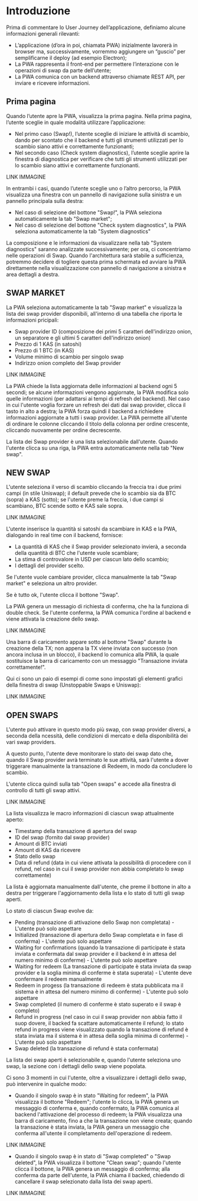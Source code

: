 # Introduzione

Prima di commentare lo User Journey dell’applicazione, definiamo alcune informazioni generali rilevanti:

- L’applicazione (d’ora in poi, chiamata PWA) inizialmente lavorerà in browser ma, successivamente, vorremmo aggiungere un “guscio” per semplificarne il deploy (ad esempio Electron);
- La PWA rappresenta il front-end per permettere l’interazione con le operazioni di swap da parte dell’utente;
- La PWA comunica con un backend attraverso chiamate REST API, per inviare e ricevere informazioni.
 
## Prima pagina 
Quando l’utente apre la PWA, visualizza la prima pagina.
Nella prima pagina, l’utente sceglie in quale modalità utilizzare l’applicazione:
- Nel primo caso (Swap!), l’utente sceglie di iniziare le attività di scambio, dando per scontato che il backend e tutti gli strumenti utilizzati per lo scambio siano attivi e correttamente funzionanti;
- Nel secondo caso (Check system diagnostics), l’utente sceglie aprire la finestra di diagnostica per verificare che tutti gli strumenti utilizzati per lo scambio siano attivi e correttamente funzionanti.
 
LINK IMMAGINE

In entrambi i casi, quando l’utente sceglie uno o l’altro percorso, la PWA visualizza una finestra con un pannello di navigazione sulla sinistra e un pannello principala sulla destra:
- Nel caso di selezione del bottone "Swap!", la PWA seleziona automaticamente la tab "Swap market";
- Nel caso di selezione del bottone "Check system diagnostics", la PWA seleziona automaticamente la tab "System diagnostics"

La composizione e le informazioni da visualizzare nella tab "System diagnostics" saranno analizzate successivamente; per ora, ci concentriamo nelle operazioni di Swap.
Quando l'architettura sarà stabile a sufficienza, potremmo decidere di togliere questa prima schermata ed avviare la PWA direttamente nella visualizzazione con pannello di navigazione a sinistra e area dettagli a destra.

## SWAP MARKET
La PWA seleziona automaticamente la tab "Swap market" e visualizza la lista dei swap provider disponibili, all'interno di una tabella che riporta le informazioni pricipali:
- Swap provider ID (composizione dei primi 5 caratteri dell'indirizzo onion, un separatore e gli ultimi 5 caratteri dell'indirizzo onion)
- Prezzo di 1 KAS (in satoshi)
- Prezzo di 1 BTC (in KAS)
- Volume minimo di scambio per singolo swap
- Indirizzo onion completo del Swap provider

LINK IMMAGINE

La PWA chiede la lista aggiornata delle informazioni al backend ogni 5 secondi; se alcune informazioni vengono aggiornate, la PWA modifica solo quelle informazioni (per adattarsi ai tempi di refresh del backend).
Nel caso in cui l'utente voglia forzare un refresh dei dati dai swap provider, clicca il tasto in alto a destra; la PWA forza quindi il backend a richiedere informazioni aggiornate a tutti i swap provider.
La PWA permette all'utente di ordinare le colonne cliccando il titolo della colonna per ordine crescente, cliccando nuovamente per ordine decrescente.

La lista dei Swap provider è una lista selezionabile dall'utente.
Quando l'utente clicca su una riga, la PWA entra automaticamente nella tab "New swap".

## NEW SWAP

L'utente seleziona il verso di scambio cliccando la freccia tra i due primi campi (in stile Uniswap); il default prevede che lo scambio sia da BTC (sopra) a KAS (sotto); se l'utente preme la freccia, i due campi si scambiano, BTC scende sotto e KAS sale sopra.

LINK IMMAGINE

L'utente inserisce la quantità si satoshi da scambiare in KAS e la PWA, dialogando in real time con il backend, fornisce:
- La quantità di KAS che il Swap provider selezionato invierà, a seconda della quantità di BTC che l'utente vuole scambiare;
- La stima di controvalore in USD per ciascun lato dello scambio;
- I dettagli del provider scelto.

Se l'utente vuole cambiare provider, clicca manualmente la tab "Swap market" e seleziona un altro provider.

Se è tutto ok, l'utente clicca il bottone "Swap".

La PWA genera un messagio di richiesta di conferma, che ha la funziona di double check. Se l'utente conferma, la PWA comunica l'ordine al backend e viene attivata la creazione dello swap.

LINK IMMAGINE

Una barra di caricamento appare sotto al bottone "Swap" durante la creazione della TX; non appena la TX viene inviata con successo (non ancora inclusa in un blocco), il backend lo comunica alla PWA, la quale sostituisce la barra di caricamento con un messaggio "Transazione inviata correttamente!".

Qui ci sono un paio di esempi di come sono impostati gli elementi grafici della finestra di swap (Unstoppable Swaps e Uniswap):

LINK IMMAGINE

## OPEN SWAPS
L'utente può attivare in questo modo più swap, con swap provider diversi, a seconda della ncessità, delle condizioni di mercato e della disponibilità dei vari swap providers.

A questo punto, l'utente deve monitorare lo stato dei swap dato che, quando il Swap provider avrà terminato le sue attività, sarà l'utente a dover triggerare manualmente la transazione di Redeem, in modo da concludere lo scambio.

L'utente clicca quindi sulla tab "Open swaps" e accede alla finestra di controllo di tutti gli swap attivi.

LINK IMMAGINE

La lista visualizza le macro informazioni di ciascun swap attualmente aperto:
- Timestamp della transazione di apertura del swap
- ID del swap (fornito dal swap provider)
- Amount di BTC inviati
- Amount di KAS da ricevere
- Stato dello swap 
- Data di refund (data in cui viene attivata la possibilità di procedere con il refund, nel caso in cui il swap provider non abbia completato lo swap correttamente)

La lista è aggiornata manualmente dall'utente, che preme il bottone in alto a destra per triggerare l'aggiornamento della lista e lo stato di tutti gli swap aperti.

Lo stato di ciascun Swap evolve da:
- Pending (transazione di attivazione dello Swap non completata) - L'utente può solo aspettare
- Initialized (transazione di apertura dello Swap completata e in fase di conferma) - L'utente può solo aspettare
- Waiting for confirmations (quando la transazione di participate è stata inviata e confermata dal swap provider e il backend è in attesa del numero minimo di conferme) - L'utente può solo aspettare
- Waiting for redeem (La transazione di participate è stata inviata da swap provider e la soglia minima di conferme è stata superata) - L'utente deve confermare il redeem manualmente
- Redeem in progess (la transazione di redeem è stata pubblicata ma il sistema è in attesa del numero minimo di conferme) - L'utente può solo aspettare
- Swap completed (il numero di conferme è stato superato e il swap è completo)
- Refund in progress (nel caso in cui il swap provider non abbia fatto il suop dovere, il backed fa scattare automaticamente il refund; lo stato refund in progress viene visualizzato quando la transazione di refund è stata inviata ma il sistema è in attesa della soglia minima di conferme) - L'utente può solo aspettare
- Swap deleted (la transazione di refund è stata confermata)

La lista dei swap aperti è selezionabile e, quando l'utente seleziona uno swap, la sezione con i dettagli dello swap viene popolata.

Ci sono 3 momenti in cui l'utente, oltre a visualizzare i dettagli dello swap, può intervenire in qualche modo:
- Quando il singolo swap è in stato "Waiting for redeem", la PWA visualizza il bottone "Redeem"; l'utente lo clicca, la PWA genera un messaggio di conferma e, quando confermato, la PWA comunica al backend l'attivazione del processo di redeem; la PWA visualizza una barra di caricamento, fino a che la transazione non viene creata; quando la transazione è stata inviata, la PWA genera un messaggio che conferma all'utente il completamento dell'operazione di redeem.

LINK IMMAGINE

- Quando il singolo swap è in stato di "Swap completed" o "Swap deleted", la PWA visualizza il bottone "Clean swap"; quando l'utente clicca il bottone, la PWA genera un messaggio di conferma; alla conferma da parte dell'utente, la PWA chiama il backed, chiedendo di cancellare il swap selezionato dalla lista dei swap aperti.

LINK IMMAGINE













